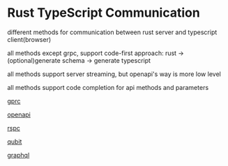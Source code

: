 # Rust TypeScript Communication

different methods for communication between rust server and typescript client(browser)

all methods except grpc, support code-first approach: rust -> (optional)generate schema -> generate typescript

all methods support server streaming, but openapi's way is more low level

all methods support code completion for api methods and parameters

[gprc](/grpc)

[openapi](/openapi)

[rspc](/rspc)

[qubit](https://github.com/andogq/qubit)

[graphql](/graphql)
